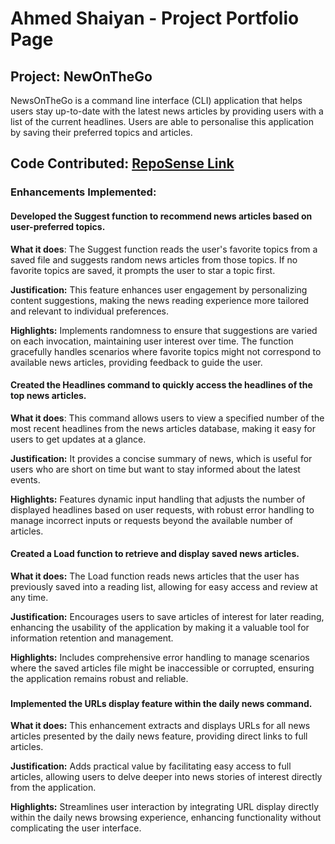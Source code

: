 # Ahmed Shaiyan - Project Portfolio Page

## Project: NewOnTheGo

NewsOnTheGo is a command line interface (CLI) application that helps users stay up-to-date with the latest news
articles by providing users with a list of the current headlines. Users are able to personalise this application by
saving their preferred topics and articles.

<h2> Code Contributed: 
<a target="_blank" href="https://nus-cs2113-ay2324s2.github.io/tp-dashboard/?search=ahmedshaiyan&breakdown=true">
RepoSense Link
</a>
</h2>



### Enhancements Implemented:
#### Developed the Suggest function to recommend news articles based on user-preferred topics.

**What it does**: The Suggest function reads the user's favorite topics from a saved file and suggests random news articles from those topics. If no favorite topics are saved, it prompts the user to star a topic first.

**Justification:** This feature enhances user engagement by personalizing content suggestions, making the news reading experience more tailored and relevant to individual preferences.

**Highlights:** Implements randomness to ensure that suggestions are varied on each invocation, maintaining user interest over time. The function gracefully handles scenarios where favorite topics might not correspond to available news articles, providing feedback to guide the user.

#### Created the Headlines command to quickly access the headlines of the top news articles.

**What it does**: This command allows users to view a specified number of the most recent headlines from the news articles database, making it easy for users to get updates at a glance.

**Justification:** It provides a concise summary of news, which is useful for users who are short on time but want to stay informed about the latest events.

**Highlights:** Features dynamic input handling that adjusts the number of displayed headlines based on user requests, with robust error handling to manage incorrect inputs or requests beyond the available number of articles.

#### Created a Load function to retrieve and display saved news articles.

**What it does:** The Load function reads news articles that the user has previously saved into a reading list, allowing for easy access and review at any time.

**Justification:** Encourages users to save articles of interest for later reading, enhancing the usability of the application by making it a valuable tool for information retention and management.
 
**Highlights:** Includes comprehensive error handling to manage scenarios where the saved articles file might be inaccessible or corrupted, ensuring the application remains robust and reliable.

###
#### Implemented the URLs display feature within the daily news command.

**What it does:** This enhancement extracts and displays URLs for all news articles presented by the daily news feature, providing direct links to full articles.

**Justification:** Adds practical value by facilitating easy access to full articles, allowing users to delve deeper into news stories of interest directly from the application.

**Highlights:** Streamlines user interaction by integrating URL display directly within the daily news browsing experience, enhancing functionality without complicating the user interface.
